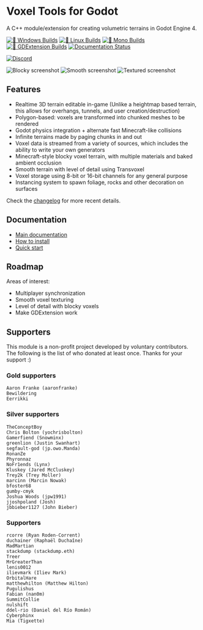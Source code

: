 Voxel Tools for Godot
=========================

A C++ module/extension for creating volumetric terrains in Godot Engine 4.

[![🚪 Windows Builds](https://github.com/Zylann/godot_voxel/actions/workflows/windows.yml/badge.svg)](https://github.com/Zylann/godot_voxel/actions/workflows/windows.yml)
[![🐧 Linux Builds](https://github.com/Zylann/godot_voxel/actions/workflows/linux.yml/badge.svg)](https://github.com/Zylann/godot_voxel/actions/workflows/linux.yml)
[![🐒 Mono Builds](https://github.com/Zylann/godot_voxel/actions/workflows/mono.yml/badge.svg)](https://github.com/Zylann/godot_voxel/actions/workflows/mono.yml)
[![🧩 GDExtension Builds](https://github.com/Zylann/godot_voxel/actions/workflows/extension_ci.yml/badge.svg)](https://github.com/Zylann/godot_voxel/actions/workflows/extension_ci.yml)
[![Documentation Status](https://readthedocs.org/projects/voxel-tools/badge/?version=latest)](https://voxel-tools.readthedocs.io/en/latest/?badge=latest)

[![Discord](https://img.shields.io/discord/850070170793410582?style=flat-square&logo=discord "Discord")](https://discord.gg/pkXmESmrAR)

![Blocky screenshot](doc/source/images/blocky_screenshot.webp)
![Smooth screenshot](doc/source/images/smooth_screenshot.webp)
![Textured screenshot](doc/source/images/textured-terrain.jpg)

Features
---------------------------

- Realtime 3D terrain editable in-game (Unlike a heightmap based terrain, this allows for overhangs, tunnels, and user creation/destruction)
- Polygon-based: voxels are transformed into chunked meshes to be rendered
- Godot physics integration + alternate fast Minecraft-like collisions
- Infinite terrains made by paging chunks in and out
- Voxel data is streamed from a variety of sources, which includes the ability to write your own generators
- Minecraft-style blocky voxel terrain, with multiple materials and baked ambient occlusion
- Smooth terrain with level of detail using Transvoxel
- Voxel storage using 8-bit or 16-bit channels for any general purpose
- Instancing system to spawn foliage, rocks and other decoration on surfaces

Check the [changelog](https://voxel-tools.readthedocs.io/en/latest/changelog/) for more recent details.


Documentation
---------------

- [Main documentation](https://voxel-tools.readthedocs.io/en/latest/)
- [How to install](https://voxel-tools.readthedocs.io/en/latest/getting_the_module/)
- [Quick start](https://voxel-tools.readthedocs.io/en/latest/quick_start/)


Roadmap
---------

Areas of interest:

* Multiplayer synchronization
* Smooth voxel texturing
* Level of detail with blocky voxels
* Make GDExtension work


Supporters
-----------

This module is a non-profit project developed by voluntary contributors. The following is the list of who donated at least once.
Thanks for your support :)

### Gold supporters

```
Aaron Franke (aaronfranke)
Bewildering
Eerrikki
```

### Silver supporters

```
TheConceptBoy
Chris Bolton (yochrisbolton)
Gamerfiend (Snowminx) 
greenlion (Justin Swanhart) 
segfault-god (jp.owo.Manda)
RonanZe
Phyronnaz
NoFr1ends (Lynx)
Kluskey (Jared McCluskey)
Trey2k (Trey Moller)
marcinn (Marcin Nowak)
bfoster68
gumby-cmyk
Joshua Woods (jpw1991)
jjoshpoland (Josh)
jbbieber1127 (John Bieber)
```

### Supporters

```
rcorre (Ryan Roden-Corrent) 
duchainer (Raphaël Duchaîne)
MadMartian
stackdump (stackdump.eth)
Treer
MrGreaterThan
lenis0012
ilievmark (Iliev Mark)
OrbitalHare
matthewhilton (Matthew Hilton)
Pugulishus
Fabian (nan0m)
SummitCollie
nulshift
ddel-rio (Daniel del Río Román)
Cyberphinx
Mia (Tigxette)
```


